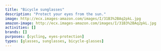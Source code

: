 ```yaml
---
title: "Bicycle sunglasses"
description: "Protect your eyes from the sun."
image: http://ecx.images-amazon.com/images/I/31B3%2BAq2pkL.jpg
amazon-image: http://ecx.images-amazon.com/images/I/31B3%2BAq2pkL.jpg
activities: []
brands: []
purposes: [cycling, eyes-protection]
types: [glasses, sunglasses, bicycle-glasses]
---
```

